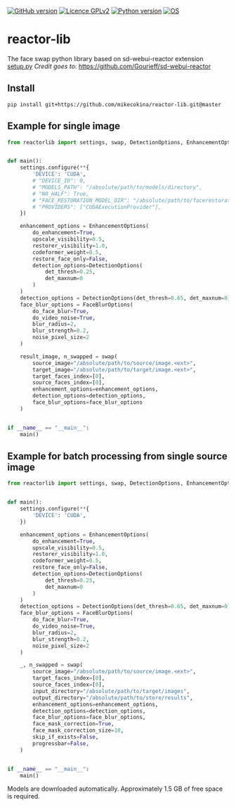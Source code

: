 [![GitHub version](https://img.shields.io/badge/version-0.1.dev0-yellow.svg)](https://github.com/mikecokina/reactor-lib)
[![Licence GPLv2](https://img.shields.io/badge/license-GNU/GPLv3-blue.svg)](https://www.gnu.org/licenses/gpl-3.0.html)
[![Python version](https://img.shields.io/badge/python-3.10|3.11-orange.svg)](https://www.python.org/doc/versions/)
[![OS](https://img.shields.io/badge/os-Linux-magenta.svg)](https://www.gnu.org/gnu/linux-and-gnu.html)


# reactor-lib

The face swap python library based on sd-webui-reactor extension 
[setup.py](setup.py)
*Credit goes to*: https://github.com/Gourieff/sd-webui-reactor

## Install

`pip install git+https://github.com/mikecokina/reactor-lib.git@master`


## Example for single image

```python
from reactorlib import settings, swap, DetectionOptions, EnhancementOptions, FaceBlurOptions


def main():
    settings.configure(**{
        'DEVICE': 'CUDA',
        # "DEVICE_ID": 0,
        # "MODELS_PATH": "/absolute/path/to/models/directory",
        # "NO_HALF": True,
        # "FACE_RESTORATION_MODEL_DIR": "/absolute/path/to/facerestoration/model/directory",
        # "PROVIDERS": ["CUDAExecutionProvider"],
    })

    enhancement_options = EnhancementOptions(
        do_enhancement=True,
        upscale_visibility=0.5,
        restorer_visibility=1.0,
        codeformer_weight=0.5,
        restore_face_only=False,
        detection_options=DetectionOptions(
            det_thresh=0.25,
            det_maxnum=0
        )
    )
    detection_options = DetectionOptions(det_thresh=0.65, det_maxnum=0)
    face_blur_options = FaceBlurOptions(
        do_face_blur=True,
        do_video_noise=True,
        blur_radius=2,
        blur_strength=0.2,
        noise_pixel_size=2
    )

    result_image, n_swapped = swap(
        source_image="/absolute/path/to/source/image.<ext>",
        target_image="/absolute/path/to/target/image.<ext>",
        target_faces_index=[0],
        source_faces_index=[0],
        enhancement_options=enhancement_options,
        detection_options=detection_options,
        face_blur_options=face_blur_options
    )


if __name__ == "__main__":
    main()
```


## Example for batch processing from single source image

```python
from reactorlib import settings, swap, DetectionOptions, EnhancementOptions, FaceBlurOptions


def main():
    settings.configure(**{
        'DEVICE': 'CUDA',
    })

    enhancement_options = EnhancementOptions(
        do_enhancement=True,
        upscale_visibility=0.5,
        restorer_visibility=1.0,
        codeformer_weight=0.5,
        restore_face_only=False,
        detection_options=DetectionOptions(
            det_thresh=0.25,
            det_maxnum=0
        )
    )
    detection_options = DetectionOptions(det_thresh=0.65, det_maxnum=0)
    face_blur_options = FaceBlurOptions(
        do_face_blur=True,
        do_video_noise=True,
        blur_radius=2,
        blur_strength=0.2,
        noise_pixel_size=2
    )

    _, n_swapped = swap(
        source_image="/absolute/path/to/source/image.<ext>",
        target_faces_index=[0],
        source_faces_index=[0],
        input_directory="/absolute/path/to/target/images",
        output_directory="/absolute/path/to/store/results",
        enhancement_options=enhancement_options,
        detection_options=detection_options,
        face_blur_options=face_blur_options,
        face_mask_correction=True,
        face_mask_correction_size=10,
        skip_if_exists=False,
        progressbar=False,
    )


if __name__ == "__main__":
    main()
```

Models are downloaded automatically. Approximately 1.5 GB of free space is required.